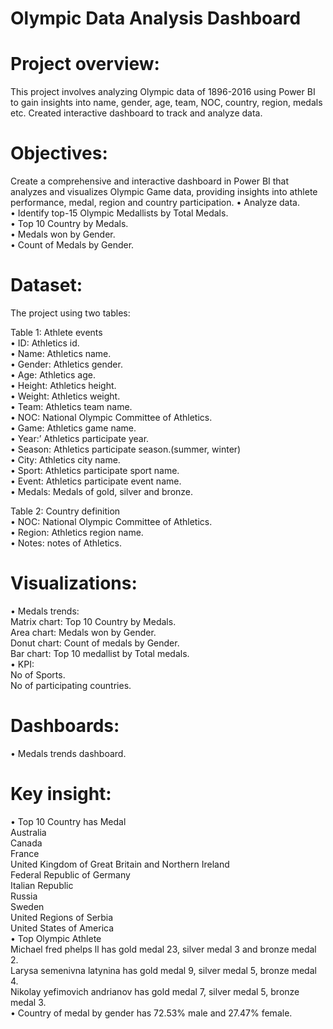 <h1>Olympic Data Analysis Dashboard</h1>

<h1>Project overview:</h1>
This project involves analyzing Olympic data of 1896-2016 using Power BI  to gain insights into name, gender, age, 
team, NOC, country, region, medals etc. Created interactive dashboard to track and analyze data.

<h1>Objectives:</h1>
Create a comprehensive and interactive dashboard in Power BI that analyzes and visualizes Olympic Game data, 
providing insights into athlete performance, medal, region and country participation.
•	Analyze data.<br>
•	Identify top-15 Olympic Medallists by Total Medals.<br>
•	Top 10 Country by Medals.<br>
•	Medals won by Gender.<br>
•	Count of Medals by Gender.<br>

<h1>Dataset:</h1>
The project using two tables:<br>

Table 1: Athlete events<br>
•	ID: Athletics id.<br>
•	Name: Athletics name.<br>
•	Gender: Athletics gender.<br>
•	Age: Athletics age.<br>
•	Height: Athletics height.<br>
•	Weight: Athletics weight.<br>
•	Team: Athletics team name.<br>
•	NOC: National Olympic Committee of Athletics.<br>
•	Game: Athletics game name.<br>
•	Year:’ Athletics participate year.<br>
•	Season: Athletics participate season.(summer, winter)<br>
•	City: Athletics city name.<br>
•	Sport: Athletics participate sport name.<br>
•	Event: Athletics participate event name.<br>
•	Medals: Medals of gold, silver and bronze.<br>

Table 2: Country definition<br>
•	NOC: National Olympic Committee of Athletics.<br>
•	Region: Athletics region name.<br>
•	Notes: notes of Athletics.<br>

<h1>Visualizations:</h1>

•	Medals  trends:<br>
Matrix chart: Top 10 Country by Medals.<br>
Area chart: Medals won by Gender.<br>
Donut chart: Count of medals by Gender.<br>
Bar chart: Top 10  medallist by Total medals.<br>
•	KPI:<br>
No of Sports.<br>
No of participating countries.<br>

 <h1>Dashboards:</h1>
•	Medals  trends dashboard.<br>

<h1>Key insight:</h1>
•	Top 10 Country has Medal<br>
Australia<br>
Canada<br>
France<br>
United Kingdom of Great Britain and Northern Ireland<br>
Federal Republic of Germany<br>
Italian Republic<br>
Russia<br>
Sweden<br>
United Regions of Serbia<br>
United States of America<br>
•	Top Olympic Athlete<br>
Michael fred phelps ll has gold medal 23, silver medal 3 and bronze medal 2.<br>
Larysa semenivna latynina has gold medal 9, silver medal 5, bronze medal 4.<br>
Nikolay yefimovich andrianov has  gold medal 7, silver medal 5, bronze medal 3.<br>
•	Country of medal by gender has 72.53% male and 27.47% female.<br>

